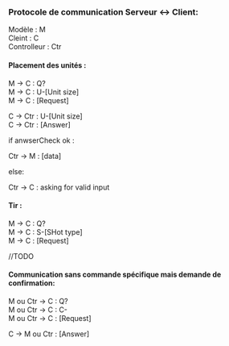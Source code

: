 ### Protocole de communication Serveur <-> Client:


Modèle : M <br>
Cleint : C <br>
Controlleur : Ctr <br>

#### Placement des unités :

M -> C : Q? <br>
M -> C : U-[Unit size] <br>
M -> C : [Request] <br>

C -> Ctr : U-[Unit size] <br>
C -> Ctr : [Answer]  <br>

if anwserCheck ok : <br>

Ctr -> M : [data] <br>

else: <br>

Ctr -> C : asking for valid input <br>

#### Tir :

M -> C : Q? <br>
M -> C : S-[SHot type] <br>
M -> C : [Request] <br>

//TODO


#### Communication sans commande spécifique mais demande de confirmation: 

M ou Ctr -> C : Q? <br>
M ou Ctr -> C : C- <br>
M ou Ctr -> C : [Request] <br>

C -> M ou Ctr : [Answer] <br>